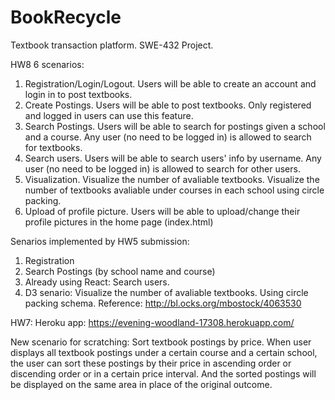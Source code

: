 # BookRecycle
Textbook transaction platform. SWE-432 Project. 

HW8
6 scenarios:
1. Registration/Login/Logout. Users will be able to create an account and login in to post textbooks.
2. Create Postings. Users will be able to post textbooks. Only registered and logged in users can use this feature.
3. Search Postings. Users will be able to search for postings given a school and a course. Any user (no need to be logged in) is allowed to search for textbooks. 
4. Search users. Users will be able to search users' info by username. Any user (no need to be logged in) is allowed to search for other users.
5. Visualization. Visualize the number of avaliable textbooks. Visualize the number of textbooks avaliable under courses in each school using circle packing.
6. Upload of profile picture. Users will be able to upload/change their profile pictures in the home page (index.html)



Senarios implemented by HW5 submission:
1. Registration
2. Search Postings (by school name and course)
3. Already using React: Search users. 
4. D3 senario: Visualize the number of avaliable textbooks. Using circle packing schema. Reference: http://bl.ocks.org/mbostock/4063530


HW7:
Heroku app: https://evening-woodland-17308.herokuapp.com/



New scenario for scratching:  Sort textbook postings by price.  When user displays all textbook postings under a certain course and a certain school, the user can sort these postings by their price in ascending order or discending order or in a certain price interval. And the sorted postings will be displayed on the same area in place of the original outcome.  
